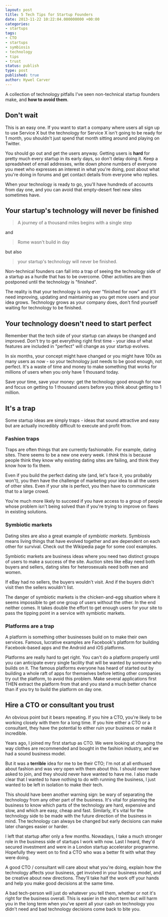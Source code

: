 ```yaml
---
layout: post
title: 5 Tech Tips for Startup Founders
date: 2013-11-22 10:22:04.000000000 +00:00
categories:
- startups
tags:
- CTO
- startups
- symbiosis
- technology
- tips
- trust
status: publish
type: post
published: true
author: Hywel Carver
---
```

A collection of technology pitfalls I've seen non-technical startup founders make, and **how to avoid them**.

## Don't wait
This is an easy one. If you want to start a company where users all sign up to use Service X but the technology for Service X isn't going to be ready for 1 month, you shouldn't just spend that month sitting around and playing on Twitter.

You should go out and get the users anyway. Getting users is **hard** for pretty much every startup in its early days, so don't delay doing it. Keep a spreadsheet of email addresses, write down phone numbers of everyone you meet who expresses an interest in what you're doing, post about what you're doing in forums and get contact details from everyone who replies.

When your technology is ready to go, you'll have hundreds of accounts from day one, and you can avoid that empty-desert feel new sites sometimes have.

## Your startup's technology will never be finished

> A journey of a thousand miles begins with a single step

and

> Rome wasn't build in day

but also

> your startup's technology will never be finished.

Non-technical founders can fall into a trap of seeing the technology side of a startup as a hurdle that has to be overcome. Other activities are then postponed until the technology is "finished".

The reality is that your technology is only ever "finished for now" and it'll need improving, updating and maintaining as you get more users and your idea grows. Technology grows as your company does, don't find yourself waiting for technology to be finished.

## Your technology doesn't need to start perfect
Remember that the tech side of your startup can always be changed and improved. Don't try to get everything right first time - your idea of what features are included in "perfect" will change as your startup evolves.

In six months, your concept might have changed or you might have 100x as many users as now - so your technology just needs to be good enough, not perfect. It's a waste of time and money to make something that works for millions of users when you only have 1 thousand today.

Save your time, save your money: get the technology good enough for now and focus on getting to 1 thousand users before you think about getting to 1 million.

## It's a trap
Some startup ideas are simply traps - ideas that sound attractive and easy but are actually incredibly difficult to execute and profit from.

### Fashion traps
Traps are often things that are currently fashionable. For example, dating sites. There seems to be a new one every week. I *think* this is because people think they know why existing dating sites are failing, and think they know how to fix them.

Even if you build the perfect dating site (and, let's face it, you probably won't), you then have the challenge of marketing your idea to all the users of other sites. Even if your site is perfect, you then have to communicate that to a large crowd.

You're much more likely to succeed if you have access to a group of people whose problem isn't being solved than if you're trying to improve on flaws in existing solutions.

### Symbiotic markets
Dating sites are also a great example of *symbiotic markets*. Symbiosis means living things that have evolved together and are dependent on each other for survival. Check out the Wikipedia page for some cool examples.

Symbiotic markets are business ideas where you need two distinct groups of users to make a success of the site. Auction sites like eBay need both buyers and sellers, dating sites for heterosexuals need both men and women.

If eBay had no sellers, the buyers wouldn't visit. And if the buyers didn't visit then the sellers wouldn't list.

The danger of symbiotic markets is the chicken-and-egg situation where it seems impossible to get one group of users without the other. In the end neither comes. It takes double the effort to get enough users for your site to pass the tipping point in a service with symbiotic markets.

### Platforms are a trap
A platform is something other businesses build on to make their own services. Famous, lucrative examples are Facebook's platform for building Facebook-based apps and the Android and iOS platforms.

Platforms are really hard to get right. You can't do a platform properly until you can anticipate every single facility that will be wanted by someone who builds on it. The famous platforms everyone has heard of started out by building a whole raft of apps for themselves before letting other companies try out the platform, to avoid this problem. Make several applications first THEN extract the platform from that and you stand a much better chance than if you try to build the platform on day one.

## Hire a CTO or consultant you trust
An obvious point but it bears repeating. If you hire a CTO, you're likely to be working closely with them for a long time. If you hire either a CTO or a consultant, they have the potential to either ruin your business or make it incredible.

Years ago, I joined my first startup as CTO. We were looking at changing the way clothes are recommended and bought in the fashion industry, and we had a sound business model.

But it was a **terrible** idea for me to be their CTO; I'm not at all enthused about fashion and was very open with them about this. I should never have asked to join, and they should never have wanted to have me. I also made clear that I wanted to have nothing to do with running the business, I just wanted to be left in isolation to make their tech.

This should have been another warning sign: be wary of separating the technology from any other part of the business. It's vital for planning the business to know which parts of the technology are hard, expensive and slow, and which are easy, cheap and fast. Similarly, it's vital for the technology side to be made with the future direction of the business in mind. The technology can always be changed but early decisions can make later changes easier or harder.

I left that startup after only a few months. Nowadays, I take a much stronger role in the business side of startups I work with now. Last I heard, they'd secured investment and were in a London startup accelerator programme. Hopefully they went on to find a CTO who was a better fit with what they were doing.

A good CTO / consultant will care about what you're doing, explain how the technology affects your business, get involved in your business model, and be creative about new directions. They'll take half the work off your hands and help you make good decisions at the same time.

A bad tech-person will just do whatever you tell them, whether or not it's right for the business overall. This is easier in the short term but will harm you in the long term when you've spent all your cash on technology you didn't need and bad technology decisions come back to bite you.

